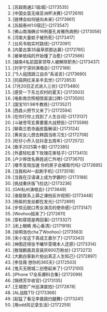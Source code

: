 
1. [苏超南通2:1盐城]-[2173535]
1. [中国女篮无缘亚洲杯决赛]-[2172619]
1. [链博会如何链向未来]-[2173661]
1. [苏超泰州1:0宿迁]-[2173547]
1. [佛山南海确诊16例基孔肯雅热病例]-[2173056]
1. [河南大量蚊子被热死]-[2173417]
1. [台风韦帕实时路径]-[2172091]
1. [内蒙古第35届草原那达慕]-[2172765]
1. [被单依纯的开始懂了治愈]-[2172566]
1. [越南4名前国家领导人被解除职务]-[2173437]
1. [刘宇宁深圳演唱会]-[2172188]
1. [“5人组团跳江自杀”系谣言]-[2173690]
1. [抗癌网红呆呆羊去世]-[2172853]
1. [7月20日正式进入三伏]-[2173480]
1. [感受一下东北农村的夏天]-[2173503]
1. [电影南京照相馆首波口碑]-[2173500]
1. [国宝101:98牛教练]-[2173527]
1. [西昌火把节又来了]-[2172594]
1. [在你行你上找到了人生台词]-[2173137]
1. [斗破苍穹玄黄要塞大战预告]-[2173599]
1. [聊斋兰若寺画皮篇解读]-[2173124]
1. [黄奕女儿想去韩国当练习生]-[2172708]
1. [旺仔小乔入驻抖音五周年]-[2172572]
1. [歌手2025第十期]-[2172385]
1. [外婆轻松拿下玫瑰花束毯子]-[2173413]
1. [卢少骅改名换姓逃亡外地]-[2173670]
1. [楼市变局加速 你的房子会被取代吗]-[2172695]
1. [当我和AI一起刷手机]-[2173518]
1. [当我在汉语课上成为学霸时]-[2173188]
1. [挑战重庆版飞拉达]-[2173236]
1. [GAI杭州演唱会]-[2173649]
1. [谁能联系上薛之谦拍反诈视频]-[2173448]
1. [杨紫的发丝都在发光]-[2172891]
1. [步惊云脱口秀女演员的使命感]-[2173147]
1. [Woohoo摇来了]-[2172611]
1. [穿和穿搭是两回事]-[2173327]
1. [闭上眼睛 用心看清]-[2171919]
1. [徐明浩也cha了Woohoo]-[2173563]
1. [宋小宝这下真成王嘉尔了]-[2173343]
1. [神图还得张予曦毕雯珺本人还原]-[2173314]
1. [敖瑞鹏面具变装庆600万粉丝]-[2173273]
1. [大鹏白客新片拍出真正人生知己]-[2172897]
1. [李佳薇 想你的365天]-[2172503]
1. [鬼灭无限城二创卷起来了]-[2172100]
1. [iPhone 17全系爆料合集]-[2172099]
1. [锦绣芳华收官]-[2173135]
1. [王翊恩广州巡演直拍]-[2172878]
1. [AL战胜T1]-[2173366]
1. [起猛了看见李晨跳扫腿舞]-[2173241]
1. [用odd风记录生活]-[2172259]